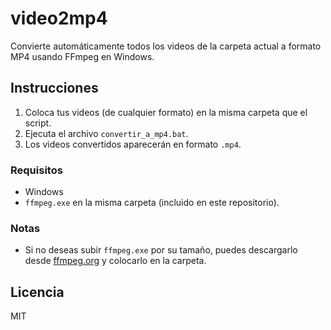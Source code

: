 # video2mp4

Convierte automáticamente todos los videos de la carpeta actual a formato MP4 usando FFmpeg en Windows.

## Instrucciones

1. Coloca tus videos (de cualquier formato) en la misma carpeta que el script.
2. Ejecuta el archivo `convertir_a_mp4.bat`.
3. Los videos convertidos aparecerán en formato `.mp4`.

### Requisitos

- Windows
- `ffmpeg.exe` en la misma carpeta (incluido en este repositorio).

### Notas

- Si no deseas subir `ffmpeg.exe` por su tamaño, puedes descargarlo desde [ffmpeg.org](https://ffmpeg.org/download.html) y colocarlo en la carpeta.

## Licencia

MIT
